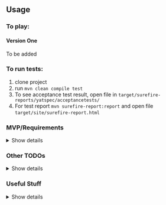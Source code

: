 ## Usage

### To play:

#### Version One

To be added

### To run tests:

1. clone project
2. run ```mvn clean compile test```
3. To see acceptance test result, open file in ```target/surefire-reports/yatspec/acceptancetests/```
4. For test report ```mvn surefire-report:report``` and open file ```target/site/surefire-report.html```

### MVP/Requirements 

<details>
<summary>Show details</summary>

### Version One

* Evaluate 2 hands of 5 randomly assigned cards to determine the winner
    * display in gui
* Have multiple players player
* Have multiple games played, and determine overall winner based on games won

### VERSION TWO

* Play the flop, turn and river
    * Best 5 card hand from 5,6,7 cards
* Display in gui
* Multiple player
* Multiple games

### VERSION THREE

* 2 Players can bet (1 coin)/check/fold on
    * Before the flop
    * Before the River
    * Before the turn
    * After
* Multiple raises
* After money has gone game over
* 

### VERSION FOUR

* Mulitple players
* Other features
    * Varying amounts of bets
    * All in
    * Big and small blinds
    * Raise upto three times
* Record order of winners by money made/lost

### VERSION FIVE

* Evaluate by odds of starting hand
    * use odds checker table to offer advice on what to do
* Evaluate odds after flop, turn, river
* Offer advise on the hand, flop, turn, river using stats

### VERSION SIX

* get bot to play opponent use odds for its own cards

### OTHER

* Have multiple bots play as multiple opponents using odds
* Add personality to bot (use different odds/chance of using odds)
* Record data of hands, cards on table,actions, money bet etc to build big data for machine learning

</details>


### Other TODOs

<details>
<summary>Show details</summary>

* Dockerise, play via docker
    * Use fabric to build image as part of build
    * create jar in maven, jar with dependencies
    * Bash script to run docker image and pass in arguments or start gui
* Use cucumber for acceptance testing
* Code coverage
* Store results in database???
* wiring class
* Travis
* Value type for domain objects
* Add Logs
* Avoid mutating the deckofcards in Deck class
* Use java fx for gui
* Extract tests for different Best Hands into separate classes
* Version One - 5 cards
    * test multiple games, keep track of scores
    * test multiple players, keep track of games won
* ~~Extract example cards and hands into help classes~~
* Extract hand evaluator logic for each hand into dependencye
* dealtCards as type with toString  Display ace as one as last card
* test rankings
</details>

### Useful Stuff

<details>
<summary>Show details</summary>
* https://github.com/belgoros/hello-javafx-maven

* https://dzone.com/articles/about-immutability-in-object-oriented-programming
</details>

